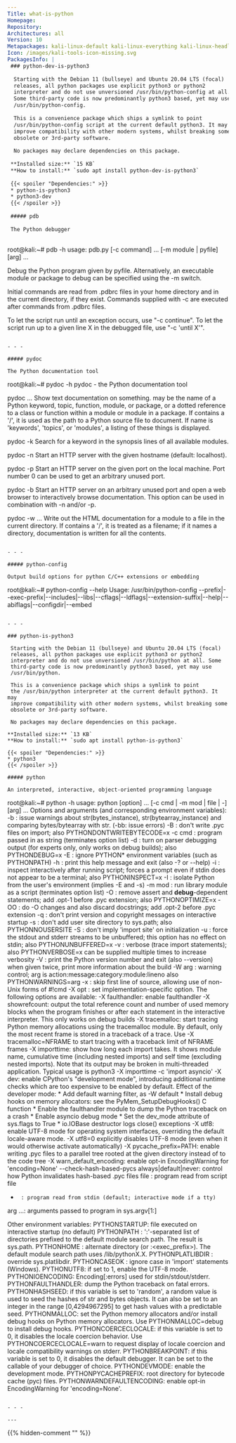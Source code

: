 ```yaml
---
Title: what-is-python
Homepage: 
Repository: 
Architectures: all
Version: 10
Metapackages: kali-linux-default kali-linux-everything kali-linux-headless kali-linux-large 
Icon: /images/kali-tools-icon-missing.svg
PackagesInfo: |
 ### python-dev-is-python3
 
  Starting with the Debian 11 (bullseye) and Ubuntu 20.04 LTS (focal)
  releases, all python packages use explicit python3 or python2
  interpreter and do not use unversioned /usr/bin/python-config at all.
  Some third-party code is now predominantly python3 based, yet may use
  /usr/bin/python-config.
   
  This is a convenience package which ships a symlink to point
  /usr/bin/python-config script at the current default python3. It may
  improve compatibility with other modern systems, whilst breaking some
  obsolete or 3rd-party software.
   
  No packages may declare dependencies on this package.
 
 **Installed size:** `15 KB`  
 **How to install:** `sudo apt install python-dev-is-python3`  
 
 {{< spoiler "Dependencies:" >}}
 * python-is-python3 
 * python3-dev
 {{< /spoiler >}}
 
 ##### pdb
 
 The Python debugger
 
 ```
 root@kali:~# pdb -h
 usage: pdb.py [-c command] ... [-m module | pyfile] [arg] ...
 
 Debug the Python program given by pyfile. Alternatively,
 an executable module or package to debug can be specified using
 the -m switch.
 
 Initial commands are read from .pdbrc files in your home directory
 and in the current directory, if they exist.  Commands supplied with
 -c are executed after commands from .pdbrc files.
 
 To let the script run until an exception occurs, use "-c continue".
 To let the script run up to a given line X in the debugged file, use
 "-c 'until X'".
 ```
 
 - - -
 
 ##### pydoc
 
 The Python documentation tool
 
 ```
 root@kali:~# pydoc -h
 pydoc - the Python documentation tool
 
 pydoc <name> ...
     Show text documentation on something.  <name> may be the name of a
     Python keyword, topic, function, module, or package, or a dotted
     reference to a class or function within a module or module in a
     package.  If <name> contains a '/', it is used as the path to a
     Python source file to document. If name is 'keywords', 'topics',
     or 'modules', a listing of these things is displayed.
 
 pydoc -k <keyword>
     Search for a keyword in the synopsis lines of all available modules.
 
 pydoc -n <hostname>
     Start an HTTP server with the given hostname (default: localhost).
 
 pydoc -p <port>
     Start an HTTP server on the given port on the local machine.  Port
     number 0 can be used to get an arbitrary unused port.
 
 pydoc -b
     Start an HTTP server on an arbitrary unused port and open a web browser
     to interactively browse documentation.  This option can be used in
     combination with -n and/or -p.
 
 pydoc -w <name> ...
     Write out the HTML documentation for a module to a file in the current
     directory.  If <name> contains a '/', it is treated as a filename; if
     it names a directory, documentation is written for all the contents.
 
 ```
 
 - - -
 
 ##### python-config
 
 Output build options for python C/C++ extensions or embedding
 
 ```
 root@kali:~# python-config --help
 Usage: /usr/bin/python-config --prefix|--exec-prefix|--includes|--libs|--cflags|--ldflags|--extension-suffix|--help|--abiflags|--configdir|--embed
 ```
 
 - - -
 
 ### python-is-python3
 
  Starting with the Debian 11 (bullseye) and Ubuntu 20.04 LTS (focal)
  releases, all python packages use explicit python3 or python2
  interpreter and do not use unversioned /usr/bin/python at all. Some
  third-party code is now predominantly python3 based, yet may use
  /usr/bin/python.
   
  This is a convenience package which ships a symlink to point
  the /usr/bin/python interpreter at the current default python3. It may
  improve compatibility with other modern systems, whilst breaking some
  obsolete or 3rd-party software.
   
  No packages may declare dependencies on this package.
 
 **Installed size:** `13 KB`  
 **How to install:** `sudo apt install python-is-python3`  
 
 {{< spoiler "Dependencies:" >}}
 * python3
 {{< /spoiler >}}
 
 ##### python
 
 An interpreted, interactive, object-oriented programming language
 
 ```
 root@kali:~# python -h
 usage: python [option] ... [-c cmd | -m mod | file | -] [arg] ...
 Options and arguments (and corresponding environment variables):
 -b     : issue warnings about str(bytes_instance), str(bytearray_instance)
          and comparing bytes/bytearray with str. (-bb: issue errors)
 -B     : don't write .pyc files on import; also PYTHONDONTWRITEBYTECODE=x
 -c cmd : program passed in as string (terminates option list)
 -d     : turn on parser debugging output (for experts only, only works on
          debug builds); also PYTHONDEBUG=x
 -E     : ignore PYTHON* environment variables (such as PYTHONPATH)
 -h     : print this help message and exit (also -? or --help)
 -i     : inspect interactively after running script; forces a prompt even
          if stdin does not appear to be a terminal; also PYTHONINSPECT=x
 -I     : isolate Python from the user's environment (implies -E and -s)
 -m mod : run library module as a script (terminates option list)
 -O     : remove assert and __debug__-dependent statements; add .opt-1 before
          .pyc extension; also PYTHONOPTIMIZE=x
 -OO    : do -O changes and also discard docstrings; add .opt-2 before
          .pyc extension
 -q     : don't print version and copyright messages on interactive startup
 -s     : don't add user site directory to sys.path; also PYTHONNOUSERSITE
 -S     : don't imply 'import site' on initialization
 -u     : force the stdout and stderr streams to be unbuffered;
          this option has no effect on stdin; also PYTHONUNBUFFERED=x
 -v     : verbose (trace import statements); also PYTHONVERBOSE=x
          can be supplied multiple times to increase verbosity
 -V     : print the Python version number and exit (also --version)
          when given twice, print more information about the build
 -W arg : warning control; arg is action:message:category:module:lineno
          also PYTHONWARNINGS=arg
 -x     : skip first line of source, allowing use of non-Unix forms of #!cmd
 -X opt : set implementation-specific option. The following options are available:
          -X faulthandler: enable faulthandler
          -X showrefcount: output the total reference count and number of used
              memory blocks when the program finishes or after each statement in the
              interactive interpreter. This only works on debug builds
          -X tracemalloc: start tracing Python memory allocations using the
              tracemalloc module. By default, only the most recent frame is stored in a
              traceback of a trace. Use -X tracemalloc=NFRAME to start tracing with a
              traceback limit of NFRAME frames
          -X importtime: show how long each import takes. It shows module name,
              cumulative time (including nested imports) and self time (excluding
              nested imports). Note that its output may be broken in multi-threaded
              application. Typical usage is python3 -X importtime -c 'import asyncio'
          -X dev: enable CPython's "development mode", introducing additional runtime
              checks which are too expensive to be enabled by default. Effect of the
              developer mode:
                 * Add default warning filter, as -W default
                 * Install debug hooks on memory allocators: see the PyMem_SetupDebugHooks()
                   C function
                 * Enable the faulthandler module to dump the Python traceback on a crash
                 * Enable asyncio debug mode
                 * Set the dev_mode attribute of sys.flags to True
                 * io.IOBase destructor logs close() exceptions
          -X utf8: enable UTF-8 mode for operating system interfaces, overriding the default
              locale-aware mode. -X utf8=0 explicitly disables UTF-8 mode (even when it would
              otherwise activate automatically)
          -X pycache_prefix=PATH: enable writing .pyc files to a parallel tree rooted at the
              given directory instead of to the code tree
          -X warn_default_encoding: enable opt-in EncodingWarning for 'encoding=None'
 --check-hash-based-pycs always|default|never:
     control how Python invalidates hash-based .pyc files
 file   : program read from script file
 -      : program read from stdin (default; interactive mode if a tty)
 arg ...: arguments passed to program in sys.argv[1:]
 
 Other environment variables:
 PYTHONSTARTUP: file executed on interactive startup (no default)
 PYTHONPATH   : ':'-separated list of directories prefixed to the
                default module search path.  The result is sys.path.
 PYTHONHOME   : alternate <prefix> directory (or <prefix>:<exec_prefix>).
                The default module search path uses <prefix>/lib/pythonX.X.
 PYTHONPLATLIBDIR : override sys.platlibdir.
 PYTHONCASEOK : ignore case in 'import' statements (Windows).
 PYTHONUTF8: if set to 1, enable the UTF-8 mode.
 PYTHONIOENCODING: Encoding[:errors] used for stdin/stdout/stderr.
 PYTHONFAULTHANDLER: dump the Python traceback on fatal errors.
 PYTHONHASHSEED: if this variable is set to 'random', a random value is used
    to seed the hashes of str and bytes objects.  It can also be set to an
    integer in the range [0,4294967295] to get hash values with a
    predictable seed.
 PYTHONMALLOC: set the Python memory allocators and/or install debug hooks
    on Python memory allocators. Use PYTHONMALLOC=debug to install debug
    hooks.
 PYTHONCOERCECLOCALE: if this variable is set to 0, it disables the locale
    coercion behavior. Use PYTHONCOERCECLOCALE=warn to request display of
    locale coercion and locale compatibility warnings on stderr.
 PYTHONBREAKPOINT: if this variable is set to 0, it disables the default
    debugger. It can be set to the callable of your debugger of choice.
 PYTHONDEVMODE: enable the development mode.
 PYTHONPYCACHEPREFIX: root directory for bytecode cache (pyc) files.
 PYTHONWARNDEFAULTENCODING: enable opt-in EncodingWarning for 'encoding=None'.
 ```
 
 - - -
 
---
```

{{% hidden-comment "<!--Do not edit anything above this line-->" %}}
